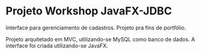# Projeto Workshop JavaFX-JDBC

Interface para gerenciamento de cadastros. Projeto pra fins de portfólio.

Projeto arquitetado em MVC, utilizando-se MySQL como banco de dados. A interface foi criada utilizando-se JavaFX.
